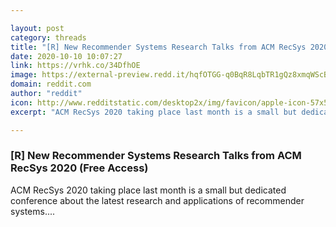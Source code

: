 ```yaml
---

layout: post
category: threads
title: "[R] New Recommender Systems Research Talks from ACM RecSys 2020 (Free Access)"
date: 2020-10-10 10:07:27
link: https://vrhk.co/34DfhOE
image: https://external-preview.redd.it/hqfOTGG-q0BqR8LqbTR1gQz8xmqWScBhUrgf0uDO6As.jpg?width=1116&height=584.293193717&auto=webp&crop=1116:584.293193717,smart&s=71725ba194d683430096d5d8c8e98e45d4f07f92
domain: reddit.com
author: "reddit"
icon: http://www.redditstatic.com/desktop2x/img/favicon/apple-icon-57x57.png
excerpt: "ACM RecSys 2020 taking place last month is a small but dedicated conference about the latest research and applications of recommender systems...."

---
```


### [R] New Recommender Systems Research Talks from ACM RecSys 2020 (Free Access)

ACM RecSys 2020 taking place last month is a small but dedicated conference about the latest research and applications of recommender systems....